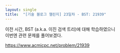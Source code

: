 ```yaml
---
layout: single
title:  "[기술 블로그 챌린지] 23일차 - BST: 21939"
---
```


이전 시간, BST (a.k.a. 이진 검색 트리)에 대해 학습하였으니<br>
이번엔 관련 문제를 풀어보겠다.

https://www.acmicpc.net/problem/21939


